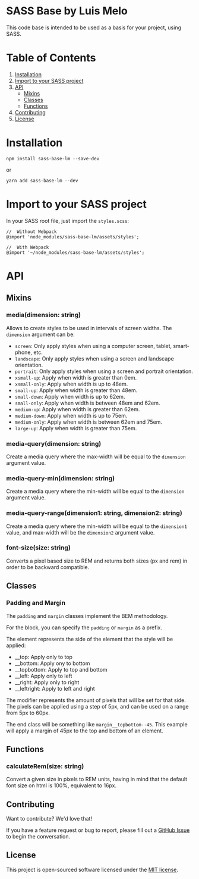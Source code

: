# SASS Base by Luis Melo

This code base is intended to be used as a basis for your project, using SASS.

# Table of Contents

1. [Installation](#installation)
2. [Import to your SASS project](#import-to-your-sass-project)
3. [API](#api)
   * [Mixins](#mixins)
   * [Classes](#classes)
   * [Functions](#functions)
4. [Contributing](#contributing)
5. [License](#license)

# Installation

```npm install sass-base-lm --save-dev``` 

or 

```yarn add sass-base-lm --dev```

# Import to your SASS project

In your SASS root file, just import the `styles.scss`:
```
//  Without Webpack
@import 'node_modules/sass-base-lm/assets/styles';

//  With Webpack
@import '~/node_modules/sass-base-lm/assets/styles';
```

# API

## Mixins
### media(dimension: **string**)

Allows to create styles to be used in intervals of screen widths. The `dimension` argument can be:
* `screen`: Only apply styles when using a computer screen, tablet, smart-phone, etc.
* `landscape`: Only apply styles when using a screen and landscape orientation.
* `portrait`: Only apply styles when using a screen and portrait orientation.
* `xsmall-up`: Apply when width is greater than 0em.
* `xsmall-only`: Apply when width is up to 48em.
* `small-up`:  Apply when width is greater than 48em.
* `small-down`:  Apply when width is up to 62em.
* `small-only`:  Apply when width is between 48em and 62em.
* `medium-up`:  Apply when width is greater than 62em.
* `medium-down`:  Apply when width is up to 75em.
* `medium-only`:  Apply when width is between 62em and 75em.
* `large-up`:  Apply when width is greater than 75em.

### media-query(dimension: **string**)

Create a media query where the max-width will be equal to the `dimension` argument value.

### media-query-min(dimension: **string**)

Create a media query where the min-width will be equal to the `dimension` argument value.

### media-query-range(dimension1: **string**, dimension2: **string**)

Create a media query where the min-width will be equal to the `dimension1` value, and max-width will be the `dimension2` argument value.

### font-size(size: **string**)

Converts a pixel based size to REM and returns both sizes (px and rem) in order to be backward compatible.

## Classes

### Padding and Margin

The `padding` and `margin` classes implement the BEM methodology.

For the block, you can specify the `padding` or `margin` as a prefix.

The element represents the side of the element that the style will be applied:
* __top: Apply only to top
* __bottom: Apply ony to bottom
* __topbottom: Apply to top and bottom
* __left: Apply only to left
* __right: Apply only to right
* __leftright: Apply to left and right

The modifier represents the amount of pixels that will be set for that side. The pixels can be applied using a step of 5px, and can be used on a range from 5px to 60px.

The end class will be something like `margin__topbottom--45`. This example will apply a margin of 45px to the top and bottom of an element.

## Functions

### calculateRem(size: **string**)

Convert a given size in pixels to REM units, having in mind that the default font size on html is 100%, equivalent to 16px.

## Contributing

Want to contribute? We'd love that!

If you have a feature request or bug to report, please fill out a [GitHub Issue](https://github.com/luisfbmelo/sass-base-lm/issues) to begin the conversation.

## License

This project is open-sourced software licensed under the [MIT license](https://opensource.org/licenses/MIT).